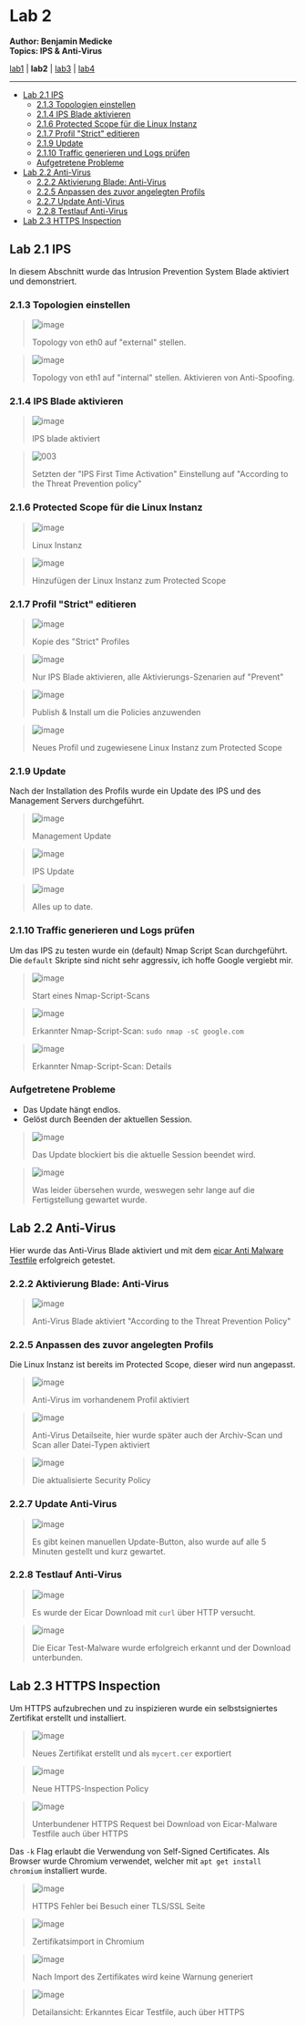 # Lab 2

**Author: Benjamin Medicke**<br>
**Topics: IPS & Anti-Virus**

[lab1](lab1.md) | **lab2** | [lab3](lab3.md) | [lab4](lab4.md)

---

<!-- vim-markdown-toc GFM -->

* [Lab 2.1 IPS](#lab-21-ips)
  * [2.1.3 Topologien einstellen](#213-topologien-einstellen)
  * [2.1.4 IPS Blade aktivieren](#214-ips-blade-aktivieren)
  * [2.1.6 Protected Scope für die Linux Instanz](#216-protected-scope-für-die-linux-instanz)
  * [2.1.7 Profil "Strict" editieren](#217-profil-strict-editieren)
  * [2.1.9 Update](#219-update)
  * [2.1.10 Traffic generieren und Logs prüfen](#2110-traffic-generieren-und-logs-prüfen)
  * [Aufgetretene Probleme](#aufgetretene-probleme)
* [Lab 2.2 Anti-Virus](#lab-22-anti-virus)
  * [2.2.2 Aktivierung Blade: Anti-Virus](#222-aktivierung-blade-anti-virus)
  * [2.2.5 Anpassen des zuvor angelegten Profils](#225-anpassen-des-zuvor-angelegten-profils)
  * [2.2.7 Update Anti-Virus](#227-update-anti-virus)
  * [2.2.8 Testlauf Anti-Virus](#228-testlauf-anti-virus)
* [Lab 2.3 HTTPS Inspection](#lab-23-https-inspection)

<!-- vim-markdown-toc -->

## Lab 2.1 IPS

In diesem Abschnitt wurde das Intrusion Prevention System Blade aktiviert und demonstriert.

### 2.1.3 Topologien einstellen

> ![image](https://user-images.githubusercontent.com/173962/118303243-83ff7700-b4e5-11eb-9738-a4945f31f45f.png)
>
> Topology von eth0 auf "external" stellen.

> ![image](https://user-images.githubusercontent.com/173962/118303483-cb860300-b4e5-11eb-968e-8d70cd016689.png)
>
> Topology von eth1 auf "internal" stellen. Aktivieren von Anti-Spoofing.

### 2.1.4 IPS Blade aktivieren

> ![image](https://user-images.githubusercontent.com/173962/118304190-a5ad2e00-b4e6-11eb-8787-24d5e11f7c53.png)
>
> IPS blade aktiviert

> ![003](https://user-images.githubusercontent.com/173962/116441883-29fa8280-a852-11eb-8233-b5ce5fd76ff8.PNG)
>
> Setzten der "IPS First Time Activation" Einstellung auf "According to the Threat Prevention policy"

### 2.1.6 Protected Scope für die Linux Instanz

> ![image](https://user-images.githubusercontent.com/173962/116443098-87430380-a853-11eb-93a8-dd37cb9475ed.png)
>
> Linux Instanz

> ![image](https://user-images.githubusercontent.com/173962/116443346-d8eb8e00-a853-11eb-9725-46d41451d307.png)
>
> Hinzufügen der Linux Instanz zum Protected Scope

### 2.1.7 Profil "Strict" editieren

> ![image](https://user-images.githubusercontent.com/173962/116444319-e6554800-a854-11eb-95ac-c66604399bbe.png)
>
> Kopie des "Strict" Profiles

> ![image](https://user-images.githubusercontent.com/173962/118305074-ca55d580-b4e7-11eb-875e-30cb60485282.png)
>
> Nur IPS Blade aktivieren, alle Aktivierungs-Szenarien auf "Prevent"

> ![image](https://user-images.githubusercontent.com/173962/116444786-6380bd00-a855-11eb-9815-dac316e523fa.png)
>
> Publish & Install um die Policies anzuwenden

> ![image](https://user-images.githubusercontent.com/173962/116445471-35e84380-a856-11eb-910a-df0847e93d46.png)
>
> Neues Profil und zugewiesene Linux Instanz zum Protected Scope

### 2.1.9 Update

Nach der Installation des Profils wurde ein Update des IPS und des Management Servers durchgeführt.


> ![image](https://user-images.githubusercontent.com/173962/116447220-076b6800-a858-11eb-94e6-e242ad288cb0.png)
>
> Management Update

> ![image](https://user-images.githubusercontent.com/173962/116449247-426e9b00-a85a-11eb-8ec2-7650a48b98ac.png)
>
> IPS Update

> ![image](https://user-images.githubusercontent.com/173962/116450678-dd1ba980-a85b-11eb-9fb1-561fd58be2e3.png)
>
> Alles up to date.

### 2.1.10 Traffic generieren und Logs prüfen

Um das IPS zu testen wurde ein (default) Nmap Script Scan durchgeführt. Die `default` Skripte sind nicht sehr aggressiv, ich hoffe Google vergiebt mir.

> ![image](https://user-images.githubusercontent.com/173962/118308457-3fc3a500-b4ec-11eb-80bd-f06c9ca7a006.png)
>
> Start eines Nmap-Script-Scans

> ![image](https://user-images.githubusercontent.com/173962/118308166-ee1b1a80-b4eb-11eb-8192-1467f8783fc0.png)
>
> Erkannter Nmap-Script-Scan: `sudo nmap -sC google.com`

> ![image](https://user-images.githubusercontent.com/173962/118311190-db0a4980-b4ef-11eb-86c1-4c3fa5b7ef8f.png)
>
> Erkannter Nmap-Script-Scan: Details

### Aufgetretene Probleme

* Das Update hängt endlos.
 * Gelöst durch Beenden der aktuellen Session.

>![image](https://user-images.githubusercontent.com/173962/116446047-dc344900-a856-11eb-9c49-0a6e22d7781e.png)
>
> Das Update blockiert bis die aktuelle Session beendet wird.

>![image](https://user-images.githubusercontent.com/173962/116446180-fc640800-a856-11eb-9845-fa1426b3747c.png)
>
> Was leider übersehen wurde, weswegen sehr lange auf die Fertigstellung gewartet wurde. 

## Lab 2.2 Anti-Virus

Hier wurde das Anti-Virus Blade aktiviert und mit dem [eicar Anti Malware Testfile](https://www.eicar.org/?page_id=3950) erfolgreich getestet.

### 2.2.2 Aktivierung Blade: Anti-Virus

> ![image](https://user-images.githubusercontent.com/173962/118311585-65eb4400-b4f0-11eb-8f0f-52d26200dd10.png)
>
> Anti-Virus Blade aktiviert "According to the Threat Prevention Policy"

### 2.2.5 Anpassen des zuvor angelegten Profils

Die Linux Instanz ist bereits im Protected Scope, dieser wird nun angepasst.

> ![image](https://user-images.githubusercontent.com/173962/118311906-d5613380-b4f0-11eb-8823-405ee8b68dc7.png)
>
> Anti-Virus im vorhandenem Profil aktiviert

> ![image](https://user-images.githubusercontent.com/173962/118312058-122d2a80-b4f1-11eb-9d38-761d788cd410.png)
>
> Anti-Virus Detailseite, hier wurde später auch der Archiv-Scan und Scan aller Datei-Typen aktiviert

> ![image](https://user-images.githubusercontent.com/173962/118312124-2ec96280-b4f1-11eb-8990-476603f7f2fa.png)
>
> Die aktualisierte Security Policy

### 2.2.7 Update Anti-Virus

> ![image](https://user-images.githubusercontent.com/173962/118312766-24f42f00-b4f2-11eb-8a62-b0dcb59c385a.png)
>
> Es gibt keinen manuellen Update-Button, also wurde auf alle 5 Minuten gestellt und kurz gewartet.

### 2.2.8 Testlauf Anti-Virus

> ![image](https://user-images.githubusercontent.com/173962/118315824-4bb46480-b4f6-11eb-92cd-304dbb35a0b9.png)
>
> Es wurde der Eicar Download mit `curl` über HTTP versucht.

> ![image](https://user-images.githubusercontent.com/173962/118315702-245d9780-b4f6-11eb-9c9e-d208beb5895f.png)
>
> Die Eicar Test-Malware wurde erfolgreich erkannt und der Download unterbunden.

## Lab 2.3 HTTPS Inspection

Um HTTPS aufzubrechen und zu inspizieren wurde ein selbstsigniertes Zertifikat erstellt und installiert.

> ![image](https://user-images.githubusercontent.com/173962/118316186-cc736080-b4f6-11eb-8bca-2c9fccb91318.png)
>
> Neues Zertifikat erstellt und als `mycert.cer` exportiert

> ![image](https://user-images.githubusercontent.com/173962/118316556-4277c780-b4f7-11eb-880a-e96af84e6c4e.png)
>
> Neue HTTPS-Inspection Policy

> ![image](https://user-images.githubusercontent.com/173962/118318567-dc407400-b4f9-11eb-83e3-dc3b031c78ec.png)
>
> Unterbundener HTTPS Request bei Download von Eicar-Malware Testfile auch  über HTTPS

Das `-k` Flag erlaubt die Verwendung von Self-Signed Certificates. Als Browser wurde Chromium verwendet, welcher mit `apt get install chromium` installiert wurde.

> ![image](https://user-images.githubusercontent.com/173962/118319452-178f7280-b4fb-11eb-99e9-2a3090c07ccb.png)
>
> HTTPS Fehler bei Besuch einer TLS/SSL Seite

> ![image](https://user-images.githubusercontent.com/173962/118320138-1743a700-b4fc-11eb-8c91-a106898088f2.png)
>
> Zertifikatsimport in Chromium

>![image](https://user-images.githubusercontent.com/173962/118319750-7ead2700-b4fb-11eb-9ff3-48baf86561cd.png)
>
> Nach Import des Zertifikates wird keine Warnung generiert

> ![image](https://user-images.githubusercontent.com/173962/118318684-03974100-b4fa-11eb-8f60-0e3ab7b2d69c.png)
>
> Detailansicht: Erkanntes Eicar Testfile, auch über HTTPS
